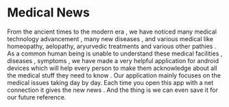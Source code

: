 # Medical News
From the ancient times to the modern era , we have noticed many medical technology advancement , many new diseases ,  and various medical like homeopathy,  aelopathy, aryurvedic treatments and various other pathies . As a common human being is unable to understand these medical facilities , diseases , symptoms , we have made a  very helpful application for android devices which will help every person to make them acknowledge about all the medical stuff they need to know .
Our application mainly focuses on the medical issues taking day by day.
Each time you open this app with a net connection it gives the new news .
And the thing is we can even save it for our future reference.
